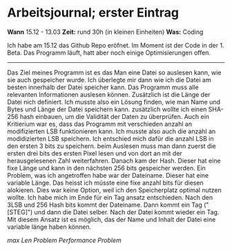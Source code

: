 # Arbeitsjournal; erster Eintrag
**Wann** 15.12 - 13.03
**Zeit:** rund 30h (in kleinen Einheiten)
**Was:** Coding

Ich habe am 15.12 das Github Repo eröfnet.
Im Moment ist der Code in der 1. Beta. Das Programm läuft, hatt aber noch einige Optimisierungen offen.

-----
Das Ziel meines Programm ist es das Man eine Datei so auslesen kann, wie sie auch gespeicher wurde.
Ich überlegte mir dann wie ich die Datei am besten innerhalb der Datei speicher kann.
Das Programm muss alle relevanten Informationen auslesen können. Zusätzlich ist die Länge der Datei nich definiert. Ich musste also ein Lösung finden,
wie man Name und Bytes und Länge der Datei speichern kann.
zusätzlich wollte ich einen SHA-256 hash einbauen, um die Validität der Daten zu überprüfen.
Auch ein Kritierium war es, dass das Programm mit verschieden anzahl an modifizierten LSB funktionieren kann. Ich musste also auch die anzahl an modidizierten LSB speichern.
Ich entschied mich dafür die anzahl LSB in den ersten 3 bits zu speichern. beim Auslesen muss man dann zuerst die ersten drei bits des ersten Pixel lesen und von dort an mit der herausgelesenen Zahl weiterfahren.
Danach kam der Hash. Dieser hat eine fixe Länge und kann in den nächsten 256 bits gespeicher werden.
Ein Problem, was ich angetroffen habe war der Dateiname. Dieser hat eine variable Länge. Das heisst ich müsste eine fixe anzahl bits für diesen alokieren. Dies war keine Option, weil ich den Speicherplatz optimal nutzen wollte.
Ich habe mich im Ende für ein Tag ansatz entschieden. Nach den 3LSB und 256 Hash bits kommt der Dateiname. Dann kommt ein Tag ("\[STEG]") und dann die Datei selber. 
Nach der Datei kommt wieder ein Tag. Mit diesem Ansatz ist es möglich, das der Name und Inhalt der Datei eine variable länge haben können.

*max Len Problem*
*Performance Problem*

